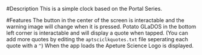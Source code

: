#Description
This is a simple clock based on the Portal Series.

#Features
The button in the center of the screen is interactable and the warning image will change when it is pressed.
Potato GLaDOS in the bottom left corner is interactable and will display a quote when tapped. (You can add more quotes by editing the `aptsciclkquotes.txt` file seperating each quote with a `^`)
When the app loads the Apeture Science Logo is displayed.
